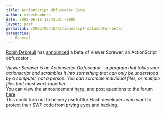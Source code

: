 ```yaml
---
title: ActionScript Obfuscator Beta
author: mikechambers
date: 2002-06-18 12:43:01 -0800
layout: post
permalink: /2002/06/18/actionscript-obfuscator-beta/
categories:
  - General
---
```



[Robin Debreuil][1] has [announced][2] a beta of Viewer Screwer, an ActionScript obfuscator .  
<!--StartFragment --><SPAN class=postbody>

*Viewer Screwer is an Actionscript Obfuscator &#8211; a program that takes your actionscript and scrambles it into something that can only be understood by a computer, not a person. You can scramble individual files, or multiple files that must work together.* </SPAN>  
<SPAN class=postbody>You can view the announcement [here][2], and post questions to the forum [here][3].</SPAN>  
<SPAN class=postbody>This could turn out to be very useful for Flash developers who want to protect their SWF code from prying eyes and hacking.</SPAN>

 [1]: http://www.debreuil.com
 [2]: http://www.debreuil.com/phpBB/viewtopic.php?t=107
 [3]: http://www.debreuil.com/phpBB/viewforum.php?f=6